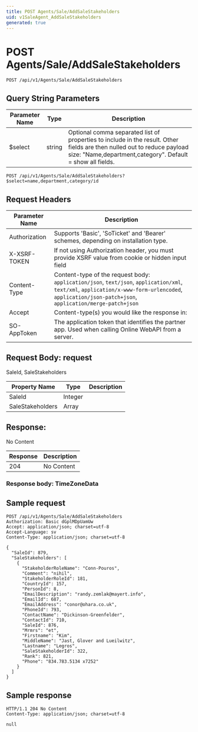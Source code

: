 ```yaml
---
title: POST Agents/Sale/AddSaleStakeholders
uid: v1SaleAgent_AddSaleStakeholders
generated: true
---
```


# POST Agents/Sale/AddSaleStakeholders

```http
POST /api/v1/Agents/Sale/AddSaleStakeholders
```









## Query String Parameters

| Parameter Name | Type |  Description |
|----------------|------|--------------|
| $select | string |  Optional comma separated list of properties to include in the result. Other fields are then nulled out to reduce payload size: "Name,department,category". Default = show all fields. |

```http
POST /api/v1/Agents/Sale/AddSaleStakeholders?$select=name,department,category/id
```


## Request Headers

| Parameter Name | Description |
|----------------|-------------|
| Authorization  | Supports 'Basic', 'SoTicket' and 'Bearer' schemes, depending on installation type. |
| X-XSRF-TOKEN   | If not using Authorization header, you must provide XSRF value from cookie or hidden input field |
| Content-Type | Content-type of the request body: `application/json`, `text/json`, `application/xml`, `text/xml`, `application/x-www-form-urlencoded`, `application/json-patch+json`, `application/merge-patch+json` |
| Accept         | Content-type(s) you would like the response in:  |
| SO-AppToken | The application token that identifies the partner app. Used when calling Online WebAPI from a server. |

## Request Body: request 

SaleId, SaleStakeholders 

| Property Name | Type |  Description |
|----------------|------|--------------|
| SaleId | Integer |  |
| SaleStakeholders | Array |  |

## Response:

No Content

| Response | Description |
|----------------|-------------|
| 204 | No Content |

### Response body: TimeZoneData


## Sample request

```http!
POST /api/v1/Agents/Sale/AddSaleStakeholders
Authorization: Basic dGplMDpUamUw
Accept: application/json; charset=utf-8
Accept-Language: sv
Content-Type: application/json; charset=utf-8

{
  "SaleId": 879,
  "SaleStakeholders": [
    {
      "StakeholderRoleName": "Conn-Pouros",
      "Comment": "nihil",
      "StakeholderRoleId": 181,
      "CountryId": 157,
      "PersonId": 8,
      "EmailDescription": "randy.zemlak@mayert.info",
      "EmailId": 687,
      "EmailAddress": "conor@ohara.co.uk",
      "PhoneId": 793,
      "ContactName": "Dickinson-Greenfelder",
      "ContactId": 710,
      "SaleId": 876,
      "Mrmrs": "et",
      "Firstname": "Kim",
      "MiddleName": "Jast, Glover and Lueilwitz",
      "Lastname": "Legros",
      "SaleStakeholderId": 322,
      "Rank": 821,
      "Phone": "834.783.5134 x7252"
    }
  ]
}
```

## Sample response

```http_
HTTP/1.1 204 No Content
Content-Type: application/json; charset=utf-8

null
```